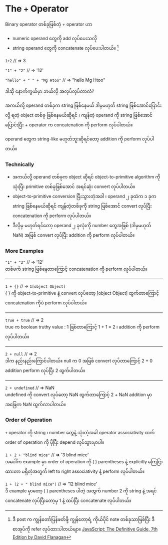 # The `+` Operator
Binary operator တစ်ခုဖြစ်တဲ့ + operator ဟာ
- numeric operand တွေကို add လုပ်ပေးသလို
- string operand တွေကို concatenate လုပ်ပေးပါတယ်။ [^1]

`1+2` // => 3 

`"1" + "2"` // => '12'

`"hello" + " " + "Mg Htoo"` // => "hello Mg Htoo"

ဒါဆို နောက်ကွယ်မှာ ဘယ်လို အလုပ်လုပ်တာလဲ?

အကယ်လို့ operand တစ်ခုက string ဖြစ်နေမယ် ဒါမှမဟုတ် string ဖြစ်အောင်ပြောင်းလို့ ရတဲ့ object တစ်ခု ဖြစ်နေမယ်ဆိုရင် ၊ ကျန်တဲ့ operand ကို string ဖြစ်အောင် ပြောင်းပြီး + operator က concatenation ကို perform လုပ်ပါတယ်။

operand တွေက string-like မဟုတ်ဘူးဆိုရင်တော့ addition ကို perform လုပ်ပါတယ်။

### Technically
- အကယ်လို့ operand တစ်ခုက object ဆိုရင် object-to-primitive algorithm ကိုသုံးပြီး primitive တစ်ခုဖြစ်အောင် အရင်ဆုံး convert လုပ်ပါတယ်။
- object-to-primitive conversion ပြီးသွားတဲ့အခါ ၊ operand ၂ ခုထဲက ၁ ခုက string ဖြစ်နေမယ်ဆိုရင် ကျန်တဲ့တစ်ခုကို string ဖြစ်အောင် convert လုပ်ပြီး concatenation ကို perform လုပ်ပါတယ်။
- ဒီလိုမှ မဟုတ်ရင်တော့ operand ၂ ခုလုံးကို number တွေအဖြစ် (ဒါမှမဟုတ် NaN) အဖြစ် convert လုပ်ပြီး addition ကို perform လုပ်ပါတယ်။

### More Examples
`"1" + "2"` // => '12'  
တစ်ဖက် string ဖြစ်နေတာကြောင့် concatenation ကို perform လုပ်ပါတယ်။

---

`1 + {}` // => `1[object Object]`  
{ } ကို object-to-primitive နဲ့ convert လုပ်တော့ [object Object] ထွက်တာကြောင့် concatenation ကိုပဲ perform လုပ်ပါတယ်။

---

`true + true` // => 2  
true က boolean truthy value : 1 ဖြစ်တာကြောင့် 1 + 1 = 2 ၊ addition ကို perform လုပ်ပါတယ်။

---

`2 + null` // => 2  
ဒါက နည်းနည်းကြောင်ပါတယ်။ null က 0 အဖြစ် convert လုပ်တာကြောင့် 2 + 0 addition perform လုပ်ပြီး 2 ထွက်ပါတယ်။

---

`2 + undefined` // => NaN  
undefined ကို convert လုပ်တော့ NaN ထွက်တာကြောင့် 2 + NaN addition မှာ အဖြေက NaN ထွက်လာပါတယ်။

### Order of Operation  
`+` operator ကို string ၊ number တွေနဲ့ သုံးတဲ့အခါ operator associativity ထက် order of operation ကို ပိုပြီး depend လုပ်သွားမှာပါ။

`1 + 2 + "blind mice"` // => '3 blind mice'  
အပေါ်က example မှာ order of operation ကို ( ) parentheses နဲ့ explicitly ကြေငြာထားတာ မရှိတဲ့အတွက် left to right associativity နဲ့ perform လုပ်ပါတယ်။

`1 + (2 + " blind mice")` // => '12 blind mice'  
ဒီ example မှာတော့ ( ) parentheses ပါတဲ့ အတွက် number 2 ကို string နဲ့ အရင် concatenate လုပ်ပြီးတော့မှ 1 နဲ့ ထပ်ပြီး concatenate လုပ်ပါတယ်။

[^1]: ဒီ post က ကျွန်တော်ပြန်ဖတ်ဖို့ ကျွန်တော့ရဲ့ ကိုယ်ပိုင် note တစ်ခုသာဖြစ်ပြီး ဒီ စာအုပ်ကို refer လုပ်ထားပါတယ်ဗျာ။ [JavaScript: The Definitive Guide, 7th Edition by David Flanagan](https://www.oreilly.com/library/view/javascript-the-definitive/9781491952016/)
